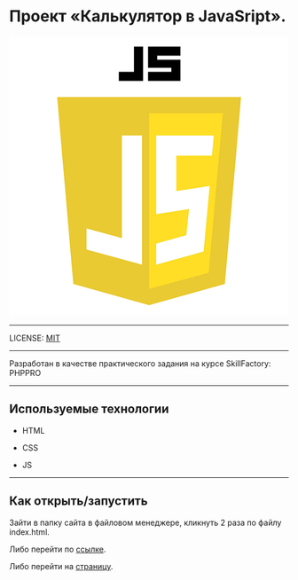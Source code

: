 # Проект «Калькулятор в JavaSript».

![JSlogo](./images/JSlogo.png)

---

LICENSE: [MIT](./license.md)

---

Разработан в качестве практического задания на курсе SkillFactory: PHPPRO

---

## Используемые технологии

* HTML

* CSS

* JS

---

## Как открыть/запустить

Зайти в папку сайта в файловом менеджере, кликнуть 2 раза по файлу index.html.

Либо перейти по [ссылке](./index.html).

Либо перейти на [страницу](https://pand1go.github.io/task_7.7/).

